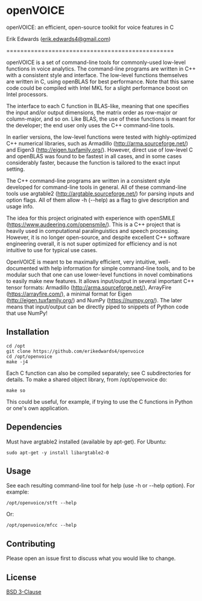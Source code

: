 # openVOICE

openVOICE: an efficient, open-source toolkit for voice features in C

Erik Edwards (erik.edwards4@gmail.com)

================================================

openVOICE is a set of command-line tools for commonly-used low-level functions in voice analytics.
The command-line programs are written in C++ with a consistent style and interface.
The low-level functions themselves are written in C, using openBLAS for best performance.
Note that this same code could be compiled with Intel MKL for a slight performance boost on Intel processors.

The interface to each C function in BLAS-like, meaning that one specifies the input and/or output dimensions,
the matrix order as row-major or column-major, and so on. Like BLAS, the use of these functions is
meant for the developer; the end user only uses the C++ command-line tools.

In earlier versions, the low-level functions were tested with highly-optimized C++ numerical libraries,
such as Armadillo (http://arma.sourceforge.net/) and Eigen3 (http://eigen.tuxfamily.org/).
However, direct use of low-level C and openBLAS was found to be fastest in all cases,
and in some cases considerably faster, because the function is tailored to the exact input setting.

The C++ command-line programs are written in a consistent style developed for command-line tools in general.
All of these command-line tools use argtable2 (http://argtable.sourceforge.net/) for parsing
inputs and option flags. All of them allow -h (--help) as a flag to give description and usage info.

The idea for this project originated with experience with openSMILE (https://www.audeering.com/opensmile/).
This is a C++ project that is heavily used in computational paralinguistics and speech processing.
However, it is no longer open-source, and despite excellent C++ software engineering overall,
it is not super optimized for efficiency and is not intuitive to use for typical use cases.

OpenVOICE is meant to be maximally efficient, very intuitive, well-documented with help information for
simple command-line tools, and to be modular such that one can use lower-level functions in novel
combinations to easily make new features. It allows input/output in several important C++ tensor formats:
Armadillo (http://arma.sourceforge.net/), ArrayFire (https://arrayfire.com/), a minimal format
for Eigen (http://eigen.tuxfamily.org/) and NumPy (https://numpy.org/).
The later means that input/output can be directly piped to snippets of Python code that use NumPy!


## Installation
```
cd /opt
git clone https://github.com/erikedwards4/openvoice
cd /opt/openvoice
make -j4
```

Each C function can also be compiled separately; see C subdirectories for details.
To make a shared object library, from /opt/openvoice do:
```
make so
```
This could be useful, for example, if trying to use the C functions in Python or one's own application.


## Dependencies
Must have argtable2 installed (available by apt-get). For Ubuntu:
```
sudo apt-get -y install libargtable2-0
```


## Usage
See each resulting command-line tool for help (use -h or --help option).
For example:
```
/opt/openvoice/stft --help
```
Or:
```
/opt/openvoice/mfcc --help
```


## Contributing
Please open an issue first to discuss what you would like to change.


## License
[BSD 3-Clause](https://choosealicense.com/licenses/bsd-3-clause/)

